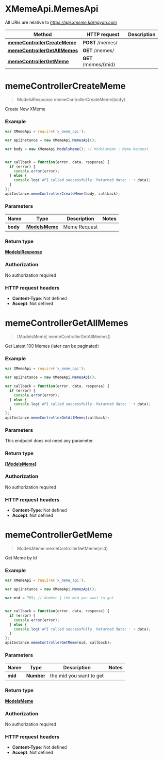 # XMemeApi.MemesApi

All URIs are relative to *https://api.xmeme.karngyan.com*

Method | HTTP request | Description
------------- | ------------- | -------------
[**memeControllerCreateMeme**](MemesApi.md#memeControllerCreateMeme) | **POST** /memes/ | 
[**memeControllerGetAllMemes**](MemesApi.md#memeControllerGetAllMemes) | **GET** /memes/ | 
[**memeControllerGetMeme**](MemesApi.md#memeControllerGetMeme) | **GET** /memes/{mid} | 


<a name="memeControllerCreateMeme"></a>
# **memeControllerCreateMeme**
> ModelsIResponse memeControllerCreateMeme(body)



Create New XMeme

### Example
```javascript
var XMemeApi = require('x_meme_api');

var apiInstance = new XMemeApi.MemesApi();

var body = new XMemeApi.ModelsMeme(); // ModelsMeme | Meme Request


var callback = function(error, data, response) {
  if (error) {
    console.error(error);
  } else {
    console.log('API called successfully. Returned data: ' + data);
  }
};
apiInstance.memeControllerCreateMeme(body, callback);
```

### Parameters

Name | Type | Description  | Notes
------------- | ------------- | ------------- | -------------
 **body** | [**ModelsMeme**](ModelsMeme.md)| Meme Request | 

### Return type

[**ModelsIResponse**](ModelsIResponse.md)

### Authorization

No authorization required

### HTTP request headers

 - **Content-Type**: Not defined
 - **Accept**: Not defined

<a name="memeControllerGetAllMemes"></a>
# **memeControllerGetAllMemes**
> [ModelsMeme] memeControllerGetAllMemes()



Get Latest 100 Memes (later can be paginated)

### Example
```javascript
var XMemeApi = require('x_meme_api');

var apiInstance = new XMemeApi.MemesApi();

var callback = function(error, data, response) {
  if (error) {
    console.error(error);
  } else {
    console.log('API called successfully. Returned data: ' + data);
  }
};
apiInstance.memeControllerGetAllMemes(callback);
```

### Parameters
This endpoint does not need any parameter.

### Return type

[**[ModelsMeme]**](ModelsMeme.md)

### Authorization

No authorization required

### HTTP request headers

 - **Content-Type**: Not defined
 - **Accept**: Not defined

<a name="memeControllerGetMeme"></a>
# **memeControllerGetMeme**
> ModelsMeme memeControllerGetMeme(mid)



Get Meme by Id

### Example
```javascript
var XMemeApi = require('x_meme_api');

var apiInstance = new XMemeApi.MemesApi();

var mid = 789; // Number | the mid you want to get


var callback = function(error, data, response) {
  if (error) {
    console.error(error);
  } else {
    console.log('API called successfully. Returned data: ' + data);
  }
};
apiInstance.memeControllerGetMeme(mid, callback);
```

### Parameters

Name | Type | Description  | Notes
------------- | ------------- | ------------- | -------------
 **mid** | **Number**| the mid you want to get | 

### Return type

[**ModelsMeme**](ModelsMeme.md)

### Authorization

No authorization required

### HTTP request headers

 - **Content-Type**: Not defined
 - **Accept**: Not defined

